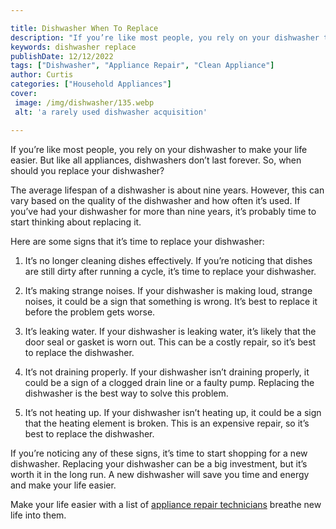 ```yaml
---

title: Dishwasher When To Replace
description: "If you’re like most people, you rely on your dishwasher to make your life easier. But like all appliances, dishwashers don’t last ...scroll on and keep learning"
keywords: dishwasher replace
publishDate: 12/12/2022
tags: ["Dishwasher", "Appliance Repair", "Clean Appliance"]
author: Curtis
categories: ["Household Appliances"]
cover: 
 image: /img/dishwasher/135.webp
 alt: 'a rarely used dishwasher acquisition'

---
```


If you’re like most people, you rely on your dishwasher to make your life easier. But like all appliances, dishwashers don’t last forever. So, when should you replace your dishwasher?

The average lifespan of a dishwasher is about nine years. However, this can vary based on the quality of the dishwasher and how often it’s used. If you’ve had your dishwasher for more than nine years, it’s probably time to start thinking about replacing it.

Here are some signs that it’s time to replace your dishwasher:

1. It’s no longer cleaning dishes effectively. If you’re noticing that dishes are still dirty after running a cycle, it’s time to replace your dishwasher.

2. It’s making strange noises. If your dishwasher is making loud, strange noises, it could be a sign that something is wrong. It’s best to replace it before the problem gets worse.

3. It’s leaking water. If your dishwasher is leaking water, it’s likely that the door seal or gasket is worn out. This can be a costly repair, so it’s best to replace the dishwasher.

4. It’s not draining properly. If your dishwasher isn’t draining properly, it could be a sign of a clogged drain line or a faulty pump. Replacing the dishwasher is the best way to solve this problem.

5. It’s not heating up. If your dishwasher isn’t heating up, it could be a sign that the heating element is broken. This is an expensive repair, so it’s best to replace the dishwasher.

If you’re noticing any of these signs, it’s time to start shopping for a new dishwasher. Replacing your dishwasher can be a big investment, but it’s worth it in the long run. A new dishwasher will save you time and energy and make your life easier.

Make your life easier with a list of <a href="/pages/appliance-repair-technicians/">appliance repair technicians</a> breathe new life into them.